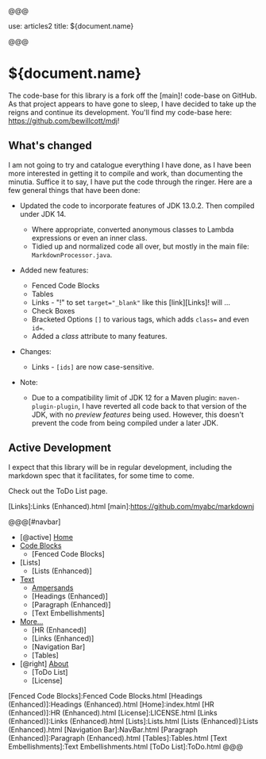 @@@

use: articles2
title: ${document.name}

@@@


# ${document.name}

The code-base for this library is a fork off the [main]! code-base on GitHub.  As that 
project appears to have gone to sleep, I have decided to take up the reigns and continue
its development. You'll find my code-base here: <https://github.com/bewillcott/mdj>!

## What's changed

I am not going to try and catalogue everything I have done, as I have been more interested
in getting it to compile and work, than documenting the minutia.  Suffice it to say, I 
have put the code through the ringer. Here are a few general things that have been done:

- Updated the code to incorporate features of JDK 13.0.2.  Then compiled under JDK 14.
    - Where appropriate, converted anonymous classes to Lambda expressions or even an inner class.
    - Tidied up and normalized code all over, but mostly in the main file: `MarkdownProcessor.java`.

- Added new features:
    - Fenced Code Blocks
    - Tables
    - Links - "!" to set `target="_blank"` like this [link][Links]! will ...
    - Check Boxes
    - Bracketed Options `[]` to various tags, which adds `class=` and even `id=`.
    - Added a _class_ attribute to many features.

- Changes:
    - Links - `[ids]` are now case-sensitive.

- Note:
    - Due to a compatibility limit of JDK 12 for a Maven plugin: `maven-plugin-plugin`,
        I have reverted all code back to that version of the JDK, with no
        _preview features_ being used.  However, this doesn't prevent the code from 
        being compiled under a later JDK.


## Active Development

I expect that this library will be in regular development, including the markdown spec that
it facilitates, for some time to come.

Check out the ToDo List page.


[Links]:Links (Enhanced).html
[main]:https://github.com/myabc/markdownj


@@@[#navbar]
- [@active] [Home](#)
- [Code Blocks](#)
    - [Fenced Code Blocks]
- [Lists]
    - [Lists (Enhanced)]
- [Text](#)
    - [Ampersands]
    - [Headings (Enhanced)]
    - [Paragraph (Enhanced)]
    - [Text Embellishments]
- [More...](#)
    - [HR (Enhanced)]
    - [Links (Enhanced)]
    - [Navigation Bar]
    - [Tables]
- [@right] [About]
    - [ToDo List]
    - [License]


[About]:About.html
[Ampersands]:Ampersands.html
[Fenced Code Blocks]:Fenced Code Blocks.html
[Headings (Enhanced)]:Headings (Enhanced).html
[Home]:index.html
[HR (Enhanced)]:HR (Enhanced).html
[License]:LICENSE.html
[Links (Enhanced)]:Links (Enhanced).html
[Lists]:Lists.html
[Lists (Enhanced)]:Lists (Enhanced).html
[Navigation Bar]:NavBar.html
[Paragraph (Enhanced)]:Paragraph (Enhanced).html
[Tables]:Tables.html
[Text Embellishments]:Text Embellishments.html
[ToDo List]:ToDo.html
@@@
